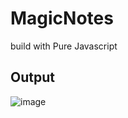 # MagicNotes
build with Pure Javascript

## Output

![image](https://github.com/alitheDev/MagicNotes/assets/48137657/a994daf1-ac64-4091-a36e-01a334fe16ce)
